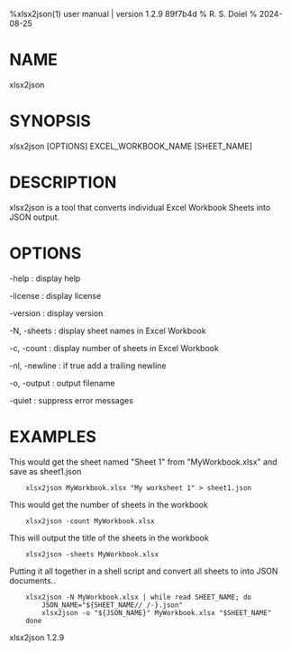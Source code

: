 %xlsx2json(1) user manual | version 1.2.9 89f7b4d
% R. S. Doiel
% 2024-08-25

# NAME

xlsx2json

# SYNOPSIS

xlsx2json [OPTIONS] EXCEL_WORKBOOK_NAME [SHEET_NAME]

# DESCRIPTION

xlsx2json is a tool that converts individual Excel Workbook Sheets into
JSON output.

# OPTIONS

-help
: display help

-license
: display license

-version
: display version

-N, -sheets
: display sheet names in Excel Workbook

-c, -count
: display number of sheets in Excel Workbook

-nl, -newline
: if true add a trailing newline

-o, -output
: output filename

-quiet
: suppress error messages


# EXAMPLES

This would get the sheet named "Sheet 1" from "MyWorkbook.xlsx" and save as sheet1.json

~~~
    xlsx2json MyWorkbook.xlsx "My worksheet 1" > sheet1.json
~~~

This would get the number of sheets in the workbook

~~~
    xlsx2json -count MyWorkbook.xlsx
~~~

This will output the title of the sheets in the workbook

~~~
    xlsx2json -sheets MyWorkbook.xlsx
~~~

Putting it all together in a shell script and convert all sheets to
into JSON documents..

~~~
	xlsx2json -N MyWorkbook.xlsx | while read SHEET_NAME; do
    	JSON_NAME="${SHEET_NAME// /-}.json"
    	xlsx2json -o "${JSON_NAME}" MyWorkbook.xlsx "$SHEET_NAME"
	done
~~~

xlsx2json 1.2.9


